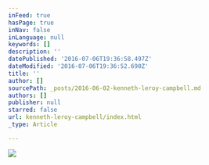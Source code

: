 ```yaml
---
inFeed: true
hasPage: true
inNav: false
inLanguage: null
keywords: []
description: ''
datePublished: '2016-07-06T19:36:58.497Z'
dateModified: '2016-07-06T19:36:52.690Z'
title: ''
author: []
sourcePath: _posts/2016-06-02-kenneth-leroy-campbell.md
authors: []
publisher: null
starred: false
url: kenneth-leroy-campbell/index.html
_type: Article

---
```

![](https://the-grid-user-content.s3-us-west-2.amazonaws.com/a020b428-4a4a-4bde-a4bd-0bda4357a830.jpg)